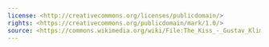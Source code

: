 ```yaml
---
license: <http://creativecommons.org/licenses/publicdomain/>
rights: <https://creativecommons.org/publicdomain/mark/1.0/>
source: <https://commons.wikimedia.org/wiki/File:The_Kiss_-_Gustav_Klimt_-_Google_Cultural_Institute.jpg>
---
```

